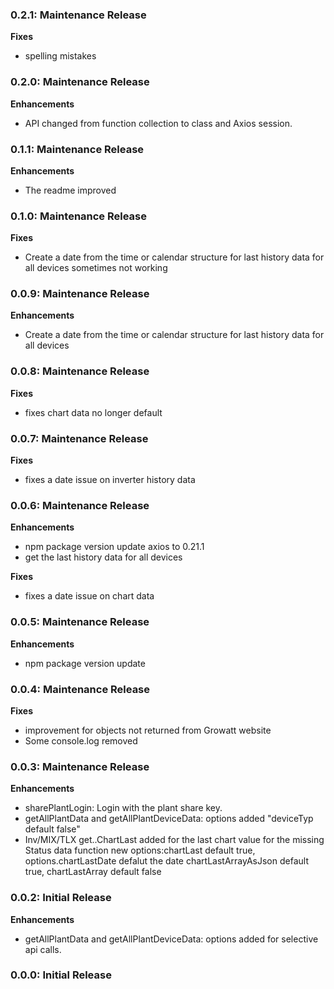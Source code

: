 ### 0.2.1: Maintenance Release

**Fixes** 

- spelling mistakes

### 0.2.0: Maintenance Release

**Enhancements** 

- API changed from function collection to class and Axios session.

### 0.1.1: Maintenance Release

**Enhancements** 

- The readme improved

### 0.1.0: Maintenance Release

**Fixes** 

- Create a date from the time or calendar structure for last history data for all devices sometimes not working

### 0.0.9: Maintenance Release

**Enhancements** 

- Create a date from the time or calendar structure for last history data for all devices

### 0.0.8: Maintenance Release

**Fixes** 

- fixes chart data no longer default

### 0.0.7: Maintenance Release

**Fixes** 

- fixes a date issue on inverter history data

### 0.0.6: Maintenance Release

**Enhancements** 

- npm package version update axios to 0.21.1
- get the last history data for all devices

**Fixes** 

- fixes a date issue on chart data

### 0.0.5: Maintenance Release

**Enhancements** 

- npm package version update

### 0.0.4: Maintenance Release

**Fixes** 

- improvement for objects not returned from Growatt website
- Some console.log removed

### 0.0.3: Maintenance Release

**Enhancements** 
- sharePlantLogin: Login with the plant share key.
- getAllPlantData and getAllPlantDeviceData: options added "deviceTyp default false"
- Inv/MIX/TLX get..ChartLast added for the last chart value for the missing Status data function
  new options:chartLast default true, options.chartLastDate defalut the date
            chartLastArrayAsJson default true, chartLastArray default false

### 0.0.2: Initial Release

**Enhancements** 
- getAllPlantData and getAllPlantDeviceData: options added for selective api calls.

### 0.0.0: Initial Release
